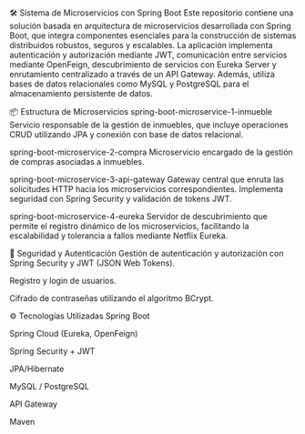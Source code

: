 🛠️ Sistema de Microservicios con Spring Boot
Este repositorio contiene una solución basada en arquitectura de microservicios desarrollada con Spring Boot, que integra componentes esenciales para la construcción de sistemas distribuidos robustos, seguros y escalables. La aplicación implementa autenticación y autorización mediante JWT, comunicación entre servicios mediante OpenFeign, descubrimiento de servicios con Eureka Server y enrutamiento centralizado a través de un API Gateway. Además, utiliza bases de datos relacionales como MySQL y PostgreSQL para el almacenamiento persistente de datos.

📦 Estructura de Microservicios
spring-boot-microservice-1-inmueble
Servicio responsable de la gestión de inmuebles, que incluye operaciones CRUD utilizando JPA y conexión con base de datos relacional.

spring-boot-microservice-2-compra
Microservicio encargado de la gestión de compras asociadas a inmuebles.

spring-boot-microservice-3-api-gateway
Gateway central que enruta las solicitudes HTTP hacia los microservicios correspondientes. Implementa seguridad con Spring Security y validación de tokens JWT.

spring-boot-microservice-4-eureka
Servidor de descubrimiento que permite el registro dinámico de los microservicios, facilitando la escalabilidad y tolerancia a fallos mediante Netflix Eureka.

🔐 Seguridad y Autenticación
Gestión de autenticación y autorización con Spring Security y JWT (JSON Web Tokens).

Registro y login de usuarios.

Cifrado de contraseñas utilizando el algoritmo BCrypt.

⚙️ Tecnologías Utilizadas
Spring Boot

Spring Cloud (Eureka, OpenFeign)

Spring Security + JWT

JPA/Hibernate

MySQL / PostgreSQL

API Gateway

Maven
